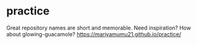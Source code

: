 # practice
Great repository names are short and memorable. Need inspiration? How about glowing-guacamole?
https://mariyamumu21.github.io/practice/
